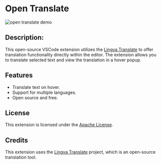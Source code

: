 # Open Translate

![open translate demo](assets/open-translate-demo.gif)

## Description:

This open-source VSCode extension utilizes the [Lingva Translate](https://github.com/thedaviddelta/lingva-translate) to offer translation functionality directly within the editor. The extension allows you to translate selected text and view the translation in a hover popup.

## Features

- Translate text on hover.
- Support for multiple languages.
- Open source and free.

## License

This extension is licensed under the [Apache License](./LICENSE).

## Credits

This extension uses the [Lingva Translate](https://github.com/thedaviddelta/lingva-translate) project, which is an open-source translation tool.

